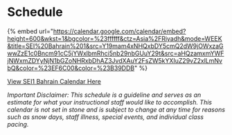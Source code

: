 # Schedule
<!--The old one that worked {% embed url="https://calendar.google.com/calendar/embed?height=600&wkst=2&bgcolor=%23009688&ctz=America%2FLos_Angeles&mode=WEEK&src=Y18wNzRjcWpnajFhc2ZwZWswcmc4bGxiMjFsNEBncm91cC5jYWxlbmRhci5nb29nbGUuY29t&color=%23009688"  %} -->

{% embed url="https://calendar.google.com/calendar/embed?height=600&wkst=1&bgcolor=%23ffffff&ctz=Asia%2FRiyadh&mode=WEEK&title=SEI%20Bahrain%201&src=Y19mam4xNHQxbDY5cmQ2dW9jOWxzaGwwZzE1c0Bncm91cC5jYWxlbmRhci5nb29nbGUuY29t&src=aHQzamxmYWFjNWxmZDYyNjN1bGZoNHRxbDhAZ3JvdXAuY2FsZW5kYXIuZ29vZ2xlLmNvbQ&color=%23EF6C00&color=%23B39DDB"  %}


[View SEI1 Bahrain Calendar Here](https://calendar.google.com/calendar/embed?src=c_fjn14t1l69rd6uoc9lshl0g15s%40group.calendar.google.com&ctz=Asia%2FRiyadh)

_Important Disclaimer: This schedule is a guideline and serves as an estimate for what your instructional staff would like to accomplish. This calendar is not set in stone and is subject to change at any time for reasons such as snow days, staff illness, special events, and individual class pacing._

